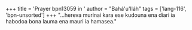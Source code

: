 +++
title = 'Prayer bpn13059 in '
author = "Bahá'u'lláh"
tags = ['lang-116', 'bpn-unsorted']
+++
"…hereva murinai kara ese kudouna ena diari ia habodoa bona lauma ena mauri ia hamasea."
